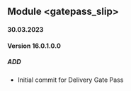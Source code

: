 ## Module <gatepass_slip>

#### 30.03.2023
#### Version 16.0.1.0.0
##### ADD
- Initial commit for Delivery Gate Pass
